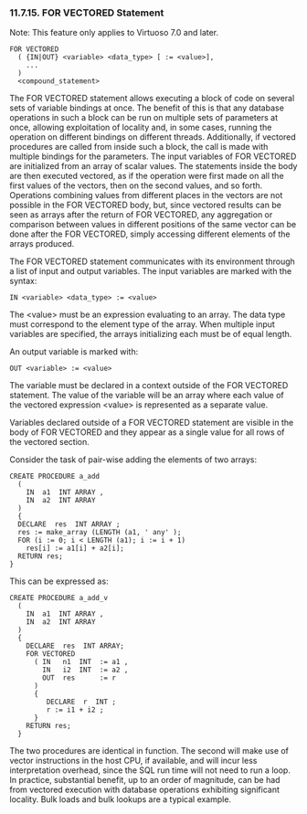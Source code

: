 <div id="forvectorestatement" class="section">

<div class="titlepage">

<div>

<div>

### 11.7.15. FOR VECTORED Statement

</div>

</div>

</div>

Note: This feature only applies to Virtuoso 7.0 and later.

``` programlisting
FOR VECTORED
  ( {IN|OUT} <variable> <data_type> [ := <value>],
    ...
  )
  <compound_statement>
```

The FOR VECTORED statement allows executing a block of code on several
sets of variable bindings at once. The benefit of this is that any
database operations in such a block can be run on multiple sets of
parameters at once, allowing exploitation of locality and, in some
cases, running the operation on different bindings on different threads.
Additionally, if vectored procedures are called from inside such a
block, the call is made with multiple bindings for the parameters. The
input variables of FOR VECTORED are initialized from an array of scalar
values. The statements inside the body are then executed vectored, as if
the operation were first made on all the first values of the vectors,
then on the second values, and so forth. Operations combining values
from different places in the vectors are not possible in the FOR
VECTORED body, but, since vectored results can be seen as arrays after
the return of FOR VECTORED, any aggregation or comparison between values
in different positions of the same vector can be done after the FOR
VECTORED, simply accessing different elements of the arrays produced.

The FOR VECTORED statement communicates with its environment through a
list of input and output variables. The input variables are marked with
the syntax:

``` programlisting
IN <variable> <data_type> := <value>
```

The \<value\> must be an expression evaluating to an array. The data
type must correspond to the element type of the array. When multiple
input variables are specified, the arrays initializing each must be of
equal length.

An output variable is marked with:

``` programlisting
OUT <variable> := <value>
```

The variable must be declared in a context outside of the FOR VECTORED
statement. The value of the variable will be an array where each value
of the vectored expression \<value\> is represented as a separate value.

Variables declared outside of a FOR VECTORED statement are visible in
the body of FOR VECTORED and they appear as a single value for all rows
of the vectored section.

Consider the task of pair-wise adding the elements of two arrays:

``` programlisting
CREATE PROCEDURE a_add
  (
    IN  a1  INT ARRAY ,
    IN  a2  INT ARRAY
  )
  {
  DECLARE  res  INT ARRAY ;
  res := make_array (LENGTH (a1, ' any' );
  FOR (i := 0; i < LENGTH (a1); i := i + 1)
    res[i] := a1[i] + a2[i];
  RETURN res;
}
```

This can be expressed as:

``` programlisting
CREATE PROCEDURE a_add_v
  (
    IN  a1  INT ARRAY ,
    IN  a2  INT ARRAY
  )
  {
    DECLARE  res  INT ARRAY;
    FOR VECTORED
      ( IN   n1  INT  := a1 ,
        IN   i2  INT  := a2 ,
        OUT  res      := r
      )
      {
         DECLARE  r  INT ;
         r := i1 + i2 ;
      }
    RETURN res;
  }
```

The two procedures are identical in function. The second will make use
of vector instructions in the host CPU, if available, and will incur
less interpretation overhead, since the SQL run time will not need to
run a loop. In practice, substantial benefit, up to an order of
magnitude, can be had from vectored execution with database operations
exhibiting significant locality. Bulk loads and bulk lookups are a
typical example.

</div>
